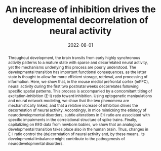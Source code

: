 ---
title: An increase of inhibition drives the developmental decorrelation of neural
  activity

# Authors
# A YAML list of author names
# If you created a profile for a user (e.g. the default `admin` user at `content/authors/admin/`), 
# write the username (folder name) here, and it will be replaced with their full name and linked to their profile.
authors:
- Mattia Chini
- Thomas Pfeffer
- Ileana Hanganu-Opatz

# Author notes (such as 'Equal Contribution')
# A YAML list of notes for each author in the above `authors` list
author_notes: []

date: '2022-08-01'

# Date to publish webpage (NOT necessarily Bibtex publication's date).
publishDate: '2025-07-30T09:57:39.063268Z'

# Publication type.
# A single CSL publication type but formatted as a YAML list (for Hugo requirements).
publication_types:
- article-journal

# Publication name and optional abbreviated publication name.
publication: 'eLife'
publication_short: ''

doi: 10.7554/eLife.78811

abstract: Throughout development, the brain transits from early highly synchronous
  activity patterns to a mature state with sparse and decorrelated neural activity,
  yet the mechanisms underlying this process are poorly understood. The developmental
  transition has important functional consequences, as the latter state is thought
  to allow for more efficient storage, retrieval, and processing of information. Here,
  we show that, in the mouse medial prefrontal cortex (mPFC), neural activity during
  the first two postnatal weeks decorrelates following specific spatial patterns.
  This process is accompanied by a concomitant tilting of excitation-inhibition (E-I)
  ratio toward inhibition. Using optogenetic manipulations and neural network modeling,
  we show that the two phenomena are mechanistically linked, and that a relative increase
  of inhibition drives the decorrelation of neural activity. Accordingly, in mice
  mimicking the etiology of neurodevelopmental disorders, subtle alterations in E-I
  ratio are associated with specific impairments in the correlational structure of
  spike trains. Finally, capitalizing on EEG data from newborn babies, we show that
  an analogous developmental transition takes place also in the human brain. Thus,
  changes in E-I ratio control the (de)correlation of neural activity and, by these
  means, its developmental imbalance might contribute to the pathogenesis of neurodevelopmental
  disorders.
  
# Summary. An optional shortened abstract.
summary: ''

tags:
- decorrelation
- development
- E-I ratio
- electrophysiology
- neural network models

# Display this page in a list of Featured pages?
featured: false

# Links
url_pdf: ''
url_code: ''
url_dataset: 'https://gin.g-node.org/mchini/development_EI_decorrelation'
url_poster: ''
url_project: ''
url_slides: ''
url_source: ''
url_video: ''

# Publication image
image:
  caption: 'Massive 1/f shift over development in the mouse PFC'
  focal_point: ''
  preview_only: false

# Associated Projects (optional).
#   Associate this publication with one or more of your projects.
#   Simply enter your project's folder or file name without extension.
#   E.g. `projects: ['internal-project']` links to `content/project/internal-project/index.md`.
#   Otherwise, set `projects: []`.
projects: []
---